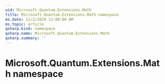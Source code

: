 ```yaml
---
uid: Microsoft.Quantum.Extensions.Math
title: Microsoft.Quantum.Extensions.Math namespace
ms.date: 11/2/2020 12:00:00 AM
ms.topic: article
qsharp.kind: namespace
qsharp.name: Microsoft.Quantum.Extensions.Math
qsharp.summary: ''
---
```


# Microsoft.Quantum.Extensions.Math namespace



